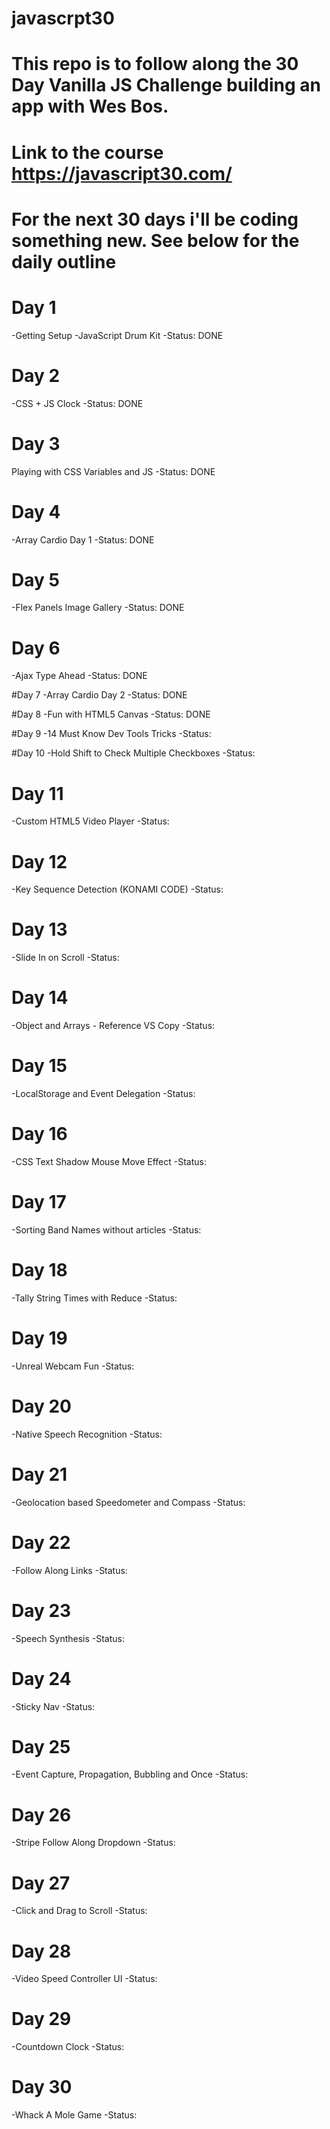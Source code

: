# javascrpt30

# This repo is to follow along the 30 Day Vanilla JS Challenge building an app with Wes Bos.
# Link to the course https://javascript30.com/
# For the next 30 days i'll be coding something new. See below for the daily outline

# Day 1
-Getting Setup
-JavaScript Drum Kit
-Status: DONE

# Day 2
-CSS + JS Clock
-Status: DONE

# Day 3
Playing with CSS Variables and JS
-Status: DONE

# Day 4
-Array Cardio Day 1
-Status: DONE

# Day 5
-Flex Panels Image Gallery
-Status: DONE

# Day 6
-Ajax Type Ahead
-Status: DONE

#Day 7
-Array Cardio Day 2
-Status: DONE

#Day 8
-Fun with HTML5 Canvas
-Status: DONE

#Day 9
-14 Must Know Dev Tools Tricks
-Status:

#Day 10
-Hold Shift to Check Multiple Checkboxes
-Status:

# Day 11
-Custom HTML5 Video Player
-Status:

# Day 12
-Key Sequence Detection (KONAMI CODE)
-Status:

# Day 13
-Slide In on Scroll
-Status:

# Day 14
-Object and Arrays - Reference VS Copy
-Status:

# Day 15
-LocalStorage and Event Delegation
-Status:

# Day 16
-CSS Text Shadow Mouse Move Effect
-Status:

# Day 17
-Sorting Band Names without articles
-Status:

# Day 18
-Tally String Times with Reduce
-Status:

# Day 19
-Unreal Webcam Fun
-Status:

# Day 20
-Native Speech Recognition
-Status:

# Day 21
-Geolocation based Speedometer and Compass
-Status:

# Day 22
-Follow Along Links
-Status:

# Day 23
-Speech Synthesis
-Status:

# Day 24
-Sticky Nav
-Status:

# Day 25
-Event Capture, Propagation, Bubbling and Once
-Status:

# Day 26
-Stripe Follow Along Dropdown
-Status:

# Day 27
-Click and Drag to Scroll
-Status:

# Day 28
-Video Speed Controller UI
-Status:

# Day 29
-Countdown Clock
-Status:

# Day 30
-Whack A Mole Game
-Status:
